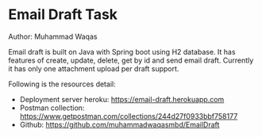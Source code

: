 # Email Draft Task

Author: Muhammad Waqas

Email draft is built on Java with Spring boot using H2 database. 
It has features of create, update, delete, get by id and send email draft. Currently it has only one attachment upload per draft support.

Following is the resources detail:

  - Deployment server heroku: https://email-draft.herokuapp.com
  - Postman collection: https://www.getpostman.com/collections/244d27f0933bbf758177
  - Github: https://github.com/muhammadwaqasmbd/EmailDraft

